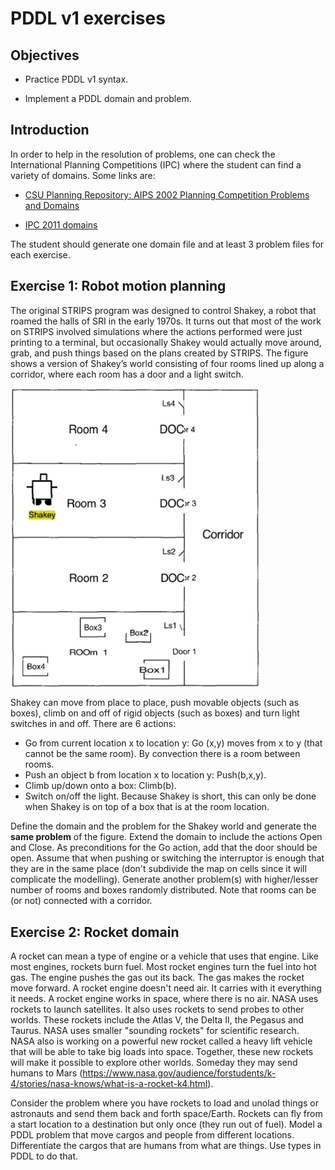 # PDDL v1 exercises

## Objectives

* Practice PDDL v1 syntax.

* Implement a PDDL domain and problem.

## Introduction

In order to help in the resolution of problems, one can check the International Planning Competitions (IPC) where the student can find a variety of domains. Some links are:

* [CSU Planning Repository: AIPS 2002 Planning Competition Problems and Domains](http://www.cs.colostate.edu/meps/repository/aips2002.html)

* [IPC 2011 domains](http://www.plg.inf.uc3m.es/ipc2011-deterministic/Domains)

The student should generate one domain file and at least 3 problem files for each exercise.


## Exercise 1: Robot motion planning

The original STRIPS program was designed to control Shakey, a robot that roamed the halls of SRI in the early 1970s. It turns out that most of the work on STRIPS involved simulations where the actions performed were just printing to a terminal, but occasionally Shakey would actually move around, grab, and push things based on the plans created by STRIPS. The figure shows a version of Shakey’s world consisting of four  rooms lined up along a corridor, where each room has a door and a light switch.

<img align="center" src="shakey.png" width="400">

Shakey can move from place to place, push movable objects (such as boxes), climb on and off of rigid objects (such as boxes) and turn light switches in and off. There are 6 actions:

* Go from current location x to location y: Go (x,y) moves from x to y (that cannot be the same room). By convection there is a room between rooms.
* Push an object b from location x to location y: Push(b,x,y).
* Climb up/down onto a box: Climb(b).
* Switch on/off  the  light. Because Shakey is short, this can only be done when Shakey is on top of a box that is at the room location.

Define the domain and the problem for the Shakey world and generate the **same problem** of the figure. Extend the domain to include the actions Open and Close.  As preconditions for the Go action, add that the door should be open. Assume that when pushing or switching the interruptor is enough that they are in the same place (don't subdivide the map on cells since it will complicate the modelling). 
Generate another problem(s) with higher/lesser number of rooms and boxes randomly distributed. Note that rooms can be (or not) connected with a corridor.

## Exercise 2: Rocket domain

A rocket can mean a type of engine or a vehicle that uses that engine. Like most engines, rockets burn fuel. Most rocket engines turn the fuel into hot gas. The engine pushes the gas out its back. The gas makes the rocket move forward. A rocket engine doesn't need air. It carries with it everything it needs. A rocket engine works in space, where there is no air. NASA uses rockets to launch satellites. It also uses rockets to send probes to other worlds. These rockets include the Atlas V, the Delta II, the Pegasus and Taurus. NASA uses smaller "sounding rockets" for scientific research.  NASA also is working on a powerful new rocket called a heavy lift vehicle that will be able to take big loads into space. Together, these new rockets will make it possible to explore other worlds. Someday they may send humans to Mars (https://www.nasa.gov/audience/forstudents/k-4/stories/nasa-knows/what-is-a-rocket-k4.html).

Consider the problem where you have rockets to load and unolad things or astronauts and send them back and forth space/Earth. Rockets can fly from a start location to a destination but only once (they run out of fuel). Model a PDDL problem that move cargos and people from different locations. Differentiate the cargos that are humans from what are things. Use types in PDDL to do that.

